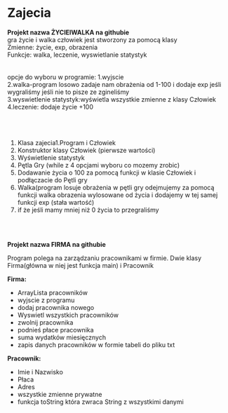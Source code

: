 # Zajecia
<b>
Projekt nazwa ŻYCIEIWALKA na githubie
</b>
	<br>
gra życie i walka
człowiek jest stworzony za pomocą klasy 
</br>
	Zmienne: życie, exp, obrazenia
	</br>
	Funkcje: walka, leczenie, wyswietlanie statystyk
</br>
</br>
</br>
opcje do wyboru w programie:
1.wyjscie
</br>
2.walka-program losowo zadaje nam obrażenia od 1-100 i dodaje exp jeśli wygraliśmy jeśli nie to pisze ze zgineliśmy
</br>
3.wyswietlenie statystyk:wyświetla wszystkie zmienne z klasy Człowiek
</br>
4.leczenie: dodaje życie +100


</br>
</br>
</br>
</br>

1. Klasa zajecia1.Program i Człowiek
2. Konstruktor klasy Człowiek (pierwsze wartości)
3. Wyświetlenie statystyk
4. Pętla Gry (while z 4 opcjami wyboru co mozemy zrobic)
5. Dodawanie życia o 100 za pomocą funkcji w klasie Człowiek i podłączacie do Pętli gry
6. Walka(program losuje obrażenia w pętli gry 
odejmujemy za pomocą funkcji walka obrazenia wylosowane od życia
i dodajemy w tej samej funkcji exp (stała wartość)
7. if że jeśli mamy mniej niż 0 życia to przegraliśmy
</br>
</br>
<p>
   <b>
   Projekt nazwa FIRMA na githubie
   </b>
</p>
<p>
Program polega na zarządzaniu pracownikami w firmie.
Dwie klasy Firma(główna w niej jest funkcja main) i Pracownik
</p>
<p>
   <b>
Firma:
   </b>
</p>
<ul>
<li>ArrayLista pracowników</li>
<li>wyjscie z programu</li>
<li>dodaj pracownika nowego</li>
<li>Wyswietl wszystkich pracowników</li>
<li>zwolnij pracownika</li>
<li>podnieś płace pracownika</li>
<li>suma wydatków miesięcznych</li>
<li>zapis danych pracowników w formie tabeli do pliku txt</li>
</ul>
<p>
   <b>
Pracownik:
   </b>
</p>
<ul>
<li>Imie i Nazwisko</li>
<li>Płaca</li>
<li>Adres</li>
<li>wszystkie zmienne prywatne</li>
<li>funkcja toString która zwraca String z wszystkimi danymi</li>
</ul>
